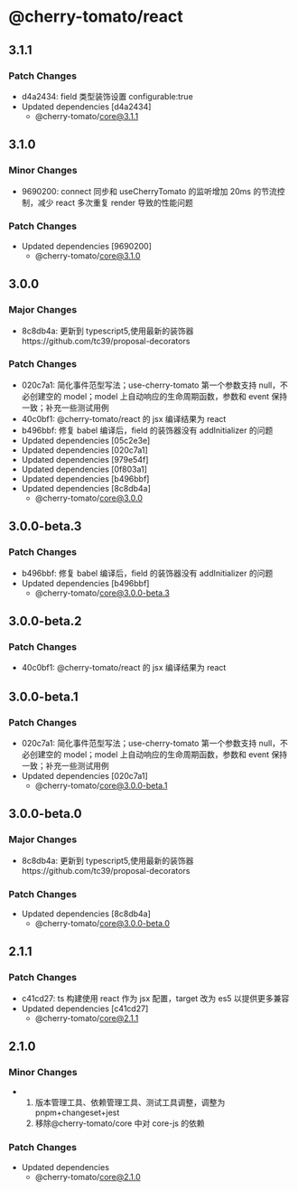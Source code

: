 # @cherry-tomato/react

## 3.1.1

### Patch Changes

- d4a2434: field 类型装饰设置 configurable:true
- Updated dependencies [d4a2434]
  - @cherry-tomato/core@3.1.1

## 3.1.0

### Minor Changes

- 9690200: connect 同步和 useCherryTomato 的监听增加 20ms 的节流控制，减少 react 多次重复 render 导致的性能问题

### Patch Changes

- Updated dependencies [9690200]
  - @cherry-tomato/core@3.1.0

## 3.0.0

### Major Changes

- 8c8db4a: 更新到 typescript5,使用最新的装饰器https://github.com/tc39/proposal-decorators

### Patch Changes

- 020c7a1: 简化事件范型写法；use-cherry-tomato 第一个参数支持 null，不必创建空的 model；model 上自动响应的生命周期函数，参数和 event 保持一致；补充一些测试用例
- 40c0bf1: @cherry-tomato/react 的 jsx 编译结果为 react
- b496bbf: 修复 babel 编译后，field 的装饰器没有 addInitializer 的问题
- Updated dependencies [05c2e3e]
- Updated dependencies [020c7a1]
- Updated dependencies [979e54f]
- Updated dependencies [0f803a1]
- Updated dependencies [b496bbf]
- Updated dependencies [8c8db4a]
  - @cherry-tomato/core@3.0.0

## 3.0.0-beta.3

### Patch Changes

- b496bbf: 修复 babel 编译后，field 的装饰器没有 addInitializer 的问题
- Updated dependencies [b496bbf]
  - @cherry-tomato/core@3.0.0-beta.3

## 3.0.0-beta.2

### Patch Changes

- 40c0bf1: @cherry-tomato/react 的 jsx 编译结果为 react

## 3.0.0-beta.1

### Patch Changes

- 020c7a1: 简化事件范型写法；use-cherry-tomato 第一个参数支持 null，不必创建空的 model；model 上自动响应的生命周期函数，参数和 event 保持一致；补充一些测试用例
- Updated dependencies [020c7a1]
  - @cherry-tomato/core@3.0.0-beta.1

## 3.0.0-beta.0

### Major Changes

- 8c8db4a: 更新到 typescript5,使用最新的装饰器https://github.com/tc39/proposal-decorators

### Patch Changes

- Updated dependencies [8c8db4a]
  - @cherry-tomato/core@3.0.0-beta.0

## 2.1.1

### Patch Changes

- c41cd27: ts 构建使用 react 作为 jsx 配置，target 改为 es5 以提供更多兼容
- Updated dependencies [c41cd27]
  - @cherry-tomato/core@2.1.1

## 2.1.0

### Minor Changes

- 1. 版本管理工具、依赖管理工具、测试工具调整，调整为 pnpm+changeset+jest
  2. 移除@cherry-tomato/core 中对 core-js 的依赖

### Patch Changes

- Updated dependencies
  - @cherry-tomato/core@2.1.0
